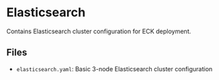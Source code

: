 # Elasticsearch

Contains Elasticsearch cluster configuration for ECK deployment.

## Files
- `elasticsearch.yaml`: Basic 3-node Elasticsearch cluster configuration
